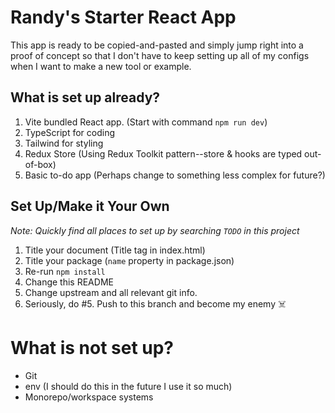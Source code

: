 # Randy's Starter React App

This app is ready to be copied-and-pasted and simply jump right into a proof of concept so that I don't have to keep setting up all of my configs when I want to make a new tool or example.

## What is set up already?

1. Vite bundled React app. (Start with command `npm run dev`)
2. TypeScript for coding
3. Tailwind for styling
4. Redux Store (Using Redux Toolkit pattern--store & hooks are typed out-of-box)
5. Basic to-do app (Perhaps change to something less complex for future?)

## Set Up/Make it Your Own

_Note: Quickly find all places to set up by searching `TODO` in this project_

1. Title your document (Title tag in index.html)
2. Title your package (`name` property in package.json)
3. Re-run `npm install`
4. Change this README
5. Change upstream and all relevant git info.
6. Seriously, do #5. Push to this branch and become my enemy ☠️

# What is not set up?

- Git
- env (I should do this in the future I use it so much)
- Monorepo/workspace systems

